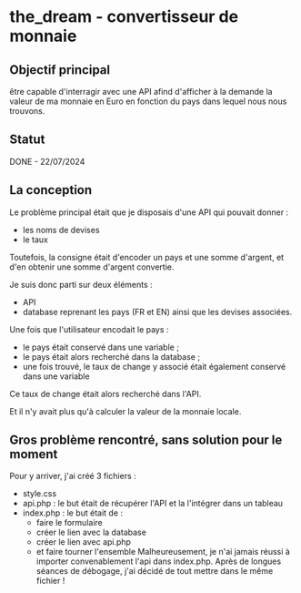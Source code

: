 # the_dream - convertisseur de monnaie

## Objectif principal
être capable d'interragir avec une API afind d'afficher à la demande la valeur de ma monnaie en Euro en fonction du pays dans lequel nous nous trouvons.


## Statut
DONE - 22/07/2024


## La conception
Le problème principal était que je disposais d'une API qui pouvait donner :
 - les noms de devises
 - le taux

 Toutefois, la consigne était d'encoder un pays et une somme d'argent, et d'en obtenir une somme d'argent convertie.

 Je suis donc parti sur deux éléments :
  - API
  - database reprenant les pays (FR et EN) ainsi que les devises associées.

  Une fois que l'utilisateur encodait le pays :
   - le pays était conservé dans une variable ;
   - le pays était alors recherché dans la database ;
   - une fois trouvé, le taux de change y associé était également conservé dans une variable

   Ce taux de change était alors recherché dans l'API.

   Et il n'y avait plus qu'à calculer la valeur de la monnaie locale.


## Gros problème rencontré, sans solution pour le moment
Pour y arriver, j'ai créé 3 fichiers :
- style.css
- api.php : le but était de récupérer l'API et la l'intégrer dans un tableau
- index.php : le but était de :
    - faire le formulaire
    - créer le lien avec la database
    - créer le lien avec api.php
    - et faire tourner l'ensemble
Malheureusement, je n'ai jamais réussi à importer convenablement l'api dans index.php. Après de longues séances de débogage, j'ai décidé de tout mettre dans le même fichier !